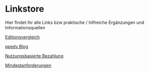 # Linkstore

Hier findet Ihr alle Links bzw praktische / hilfreiche Ergänzungen und Informationsquellen

[Editionsvergleich](https://learn.microsoft.com/de-de/windows-server/get-started/editions-comparison?pivots=windows-server-2025)

[ppedv Blog](https://blog.ppedv.de/)

[Nutzungsbasierte Bezahlung](https://learn.microsoft.com/de-de/windows-server/get-started/windows-server-pay-as-you-go?tabs=gui%2Cazureportal)

[Mindestanforderungen](https://learn.microsoft.com/de-de/windows-server/get-started/hardware-requirements?tabs=cpu&pivots=windows-server-2025)